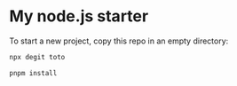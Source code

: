 # My node.js starter

To start a new project, copy this repo in an empty directory:

```sh
npx degit toto
```

```sh
pnpm install
```

